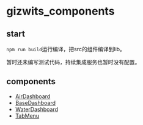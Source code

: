 # gizwits_components

## start
`npm run build`运行编译，把src的组件编译到lib。

暂时还未编写测试代码，持续集成服务也暂时没有配置。

## components
* [AirDashboard](./lib/Dashboard/AirDashboard/README.md)
* [BaseDashboard](./lib/Dashboard/BaseDashboard/README.md)
* [WaterDashboard](./lib/Dashboard/WaterDashboard/README.md)
* [TabMenu](./lib/TabMenu/README.md)
